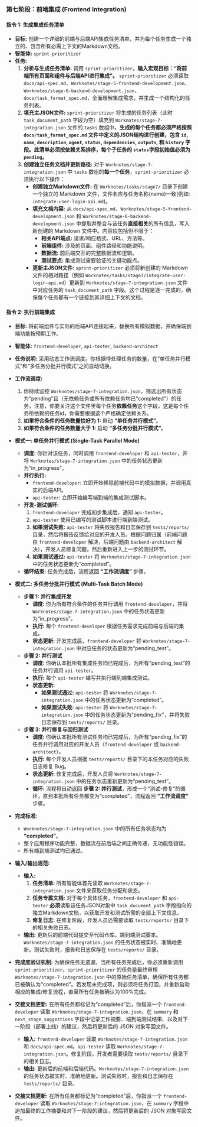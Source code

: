 ### **第七阶段：前端集成 (Frontend Integration)**

#### **指令 1: 生成集成任务清单**

* **目标:** 创建一个详细的前端与后端API集成任务清单，并为每个任务生成一个独立的、包含所有必需上下文的Markdown文档。
* **智能体:** `sprint-prioritizer`
* **任务:**
  1. **分析与生成任务清单:** 调用 `sprint-prioritizer`，**输入宏观目标：“将前端所有页面和组件与后端API进行集成”。** `sprint-prioritizer` 必须读取 `docs/api-spec.md`、`Worknotes/stage-5-frontend-development.json`、`Worknotes/stage-6-backend-development.json`、`docs/task_format_spec.md`，全面理解集成需求，并生成一个结构化的任务列表。
  2. **填充主JSON文件:** `sprint-prioritizer` 将生成的任务列表（此时 `task_document_path` 字段为空）填充到 `Worknotes/stage-7-integration.json` 文件的 `tasks` 数组中。**生成的每个任务都必须严格按照 `docs/task_format_spec.md` 文件中定义的JSON结构进行创建，包含 `id`, `name`, `description`, `agent`, `status`, `dependencies`, `outputs`, 和 `history` 字段。此清单必须按依赖关系排序，每个子任务的 `status`字段初始值必须为 `pending`。**
  3. **创建独立任务文档并更新路径:** 对于 `Worknotes/stage-7-integration.json` 中 `tasks` 数组的**每一个任务**，`sprint-prioritizer` 必须执行以下操作：
     * **创建独立Markdown文件:** 在 `Worknotes/tasks/stage7/` 目录下创建一个独立的 Markdown 文件，文件名应与任务名称(name)一致(例如: `integrate-user-login-api.md`)。
     * **填充文档内容:** 从 `docs/api-spec.md`、`Worknotes/stage-5-frontend-development.json` 和 `Worknotes/stage-6-backend-development.json` 中提取并整合与该任务**直接相关**的所有信息，写入新创建的 Markdown 文件中。内容应包括但不限于：
       * **相关API端点:** 请求/响应格式、URL、方法等。
       * **前端组件:** 涉及的页面、组件路径和功能说明。
       * **数据流:** 前后端交互的完整数据流和逻辑。
       * **测试要点:** 集成测试需要验证的关键功能点。
     * **更新主JSON文件:** `sprint-prioritizer` 必须将新创建的 Markdown 文件的相对路径（例如 `Worknotes/tasks/stage7/integrate-user-login-api.md`）更新到 `Worknotes/stage-7-integration.json` 文件中对应任务的 `task_document_path` 字段。这个过程是逐一完成的，确保每个任务都有一个链接到其详细上下文的文档。

#### **指令 2: 执行前端集成**

* **目标:** 将前端组件与实际的后端API连接起来，替换所有模拟数据，并确保端到端功能按预期工作。
* **智能体:** `frontend-developer`, `api-tester`, `backend-architect`
* **任务说明:** 采用动态工作流调度。你根据待处理任务的数量，在“单任务并行模式”和“多任务分批并行模式”之间自动切换。

* **工作流调度:**
  1. 你持续监控 `Worknotes/stage-7-integration.json`，筛选出所有状态为“pending”且（无依赖任务或所有依赖任务均已“completed”）的任务，注意，你要关注这个文件里每个任务**依赖任务**这个字段，这是每个任务所依赖的任务id，你需要根据这个严格确定依赖关系。
  2. **如果符合条件的任务数量恰好为 1:** 启动 **“单任务并行模式”**。
  3. **如果符合条件的任务数量大于 1:** 启动 **“多任务分批并行模式”**。

* **模式一: 单任务并行模式 (Single-Task Parallel Mode)**
  * **调度:** 你针对该任务，同时调用 `frontend-developer` 和 `api-tester`，并将 `Worknotes/stage-7-integration.json` 中的任务状态更新为“in_progress”。
  * **并行执行:**
    * `frontend-developer`: 立即开始移除前端代码中的模拟数据，并调用真实的后端API。
    * `api-tester`: 立即开始编写端到端的集成测试脚本。
  * **开发-测试循环:**
    1. `frontend-developer` 完成初步集成后，通知 `api-tester`。
    2. `api-tester` 使用已编写的测试脚本进行端到端测试。
    3. **如果测试失败:** `api-tester` 将失败报告和日志保存到 `tests/reports/` 目录，然后将报告反馈给对应的开发人员。根据问题归属（前端问题由 `frontend-developer` 解决，后端问题由 `backend-architect` 解决），开发人员修复问题，然后重新进入上一步的测试环节。
    4. **如果测试通过:** `api-tester` 将 `Worknotes/stage-7-integration.json` 中的任务状态更新为“completed”。
  * **循环结束:** 任务完成后，流程返回 **“工作流调度”** 步骤。

* **模式二: 多任务分批并行模式 (Multi-Task Batch Mode)**
  * **步骤 1: 并行集成开发**
    * **调度:** 你为所有符合条件的任务并行调用 `frontend-developer`，并将 `Worknotes/stage-7-integration.json` 中的任务状态更新为“in_progress”。
    * **执行:** 每个 `frontend-developer` 根据任务需求完成前端与后端的集成。
    * **状态更新:** 开发完成后，`frontend-developer` 将 `Worknotes/stage-7-integration.json` 中对应任务的状态更新为“pending_test”。
  * **步骤 2: 并行测试**
    * **调度:** 你确认本批所有集成任务均已完成后，为所有“pending_test”的任务并行调用 `api-tester`。
    * **执行:** 每个 `api-tester` 编写并执行端到端集成测试。
    * **状态更新:**
      * **如果测试通过:** `api-tester` 将 `Worknotes/stage-7-integration.json` 中的任务状态更新为“completed”。
      * **如果测试失败:** `api-tester` 将 `Worknotes/stage-7-integration.json` 中的任务状态更新为“pending_fix”，并将失败日志保存到 `tests/reports/` 目录。
  * **步骤 3: 并行修复与回归测试**
    * **调度:** 你确认本批所有测试任务均已完成后，为所有“pending_fix”的任务并行调用对应的开发人员（`frontend-developer` 或 `backend-architect`）。
    * **执行:** 每个开发人员根据 `tests/reports/` 目录下的本任务对应的失败日志修复 Bug。
    * **状态更新:** 修复完成后，开发人员将 `Worknotes/stage-7-integration.json` 中的任务状态重新更新为“pending_test”。
    * **循环:** 流程将自动返回 **步骤 2: 并行测试**，形成一个“测试-修复”的循环，直到本批所有任务都变为“completed”，流程返回 **“工作流调度”** 步骤。

* **完成标准:**
  * `Worknotes/stage-7-integration.json` 中的所有任务状态均为 **“completed”**。
  * 整个应用程序功能完整，数据流在前后端之间正确传递，无功能性错误。
  * 所有端到端测试均已通过。

* **输入/输出规范:**
  * **输入:**
    1. **任务清单:** 所有智能体首先读取 `Worknotes/stage-7-integration.json` 文件来获取任务分配和状态。
    2. **任务专属文档:** 对于每个具体任务，`frontend-developer` 和 `api-tester` **必须**读取该任务JSON对象中 `task_document_path` 字段指向的独立Markdown文档，以获取开发和测试所需的全部上下文信息。
    3. **修复日志:** 在修复阶段，开发人员还需要读取 `tests/reports/` 目录下的相关失败日志。
  * **输出:** 更新后的前端代码提交至代码仓库。端到端测试脚本。`Worknotes/stage-7-integration.json` 的任务状态被实时、准确地更新。测试失败时，报告和日志保存在 `tests/reports/` 目录。

* **完成度验证机制:** 为确保任务无遗漏，当所有任务完成后，你必须重新调用 `sprint-prioritizer`。`sprint-prioritizer` 的任务是最终审核 `Worknotes/stage-7-integration.json` 中的原始任务清单，确保所有任务都已被确认为“completed”。若发现未完成项，则必须将任务打回，并重新启动相应的集成/修复流程，直至所有任务被确认为100%完成。

* **交接文档更新:** 在所有任务都标记为“completed”后，你指派一个 `frontend-developer` 读取 `Worknotes/stage-7-integration.json`，在 `summary` 和 `next_stage_suggestions` 字段中记录工作摘要、端到端测试结果、以及对下一阶段（部署上线）的建议，然后将更新后的 JSON 对象写回文件。
  * **输入:** `frontend-developer` 读取 `Worknotes/stage-7-integration.json` 和 `docs/api-spec.md`。`api-tester` 读取 `Worknotes/stage-7-integration.json`。修复阶段，开发者需要读取 `tests/reports/` 目录下的相关日志。
  * **输出:** 更新后的前端和后端代码。`Worknotes/stage-7-integration.json` 的任务状态被实时、准确地更新。测试失败时，报告和日志保存在 `tests/reports/` 目录。

* **交接文档更新:** 在所有任务都标记为“completed”后，你指派一个 `frontend-developer` 读取 `Worknotes/stage-7-integration.json`，在 `summary` 字段中追加最终的工作摘要和对下一阶段的建议，然后将更新后的 JSON 对象写回文件。